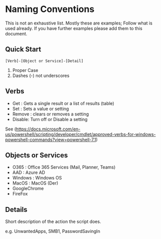 # Naming Conventions

This is not an exhaustive list. Mostly these are examples; Follow what is used already. If you have further examples please add them to this document.

## Quick Start

```
[Verb]-[Object or Service]-[Detail]
```

1. Proper Case
2. Dashes (-) not underscores

## Verbs

* Get : Gets a single result or a list of results (table)
* Set : Sets a value or setting
* Remove : clears or removes a setting
* Disable: Turn off or Disable a setting

See (https://docs.microsoft.com/en-us/powershell/scripting/developer/cmdlet/approved-verbs-for-windows-powershell-commands?view=powershell-7.1)

## Objects or Services

* O365 : Office 365 Services (Mail, Planner, Teams) 
* AAD :  Azure AD
* Windows : Windows OS
* MacOS : MacOS (Der)
* GoogleChrome
* FireFox

## Details

Short description of the action the script does.

e.g. UnwantedApps, SMB1, PasswordSavingIn
